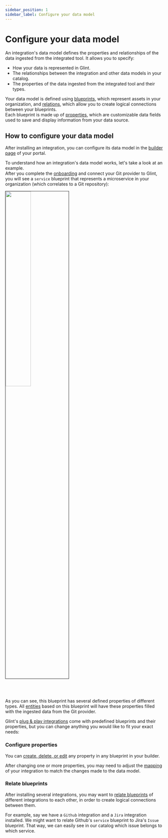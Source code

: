 ```yaml
---
sidebar_position: 1
sidebar_label: Configure your data model
---
```


# Configure your data model

An integration's data model defines the properties and relationships of the data ingested from the integrated tool. It allows you to specify:

- How your data is represented in Glint. 
- The relationships between the integration and other data models in your catalog.
- The properties of the data ingested from the integrated tool and their types.

Your data model is defined using [blueprints](/build-your-software-catalog/customize-integrations/configure-data-model/setup-blueprint/), which represent assets in your organization, and [relations](/build-your-software-catalog/customize-integrations/configure-data-model/relate-blueprints/), which allow you to create logical connections between your blueprints.  
Each blueprint is made up of [properties](/build-your-software-catalog/customize-integrations/configure-data-model/setup-blueprint/properties/), which are customizable data fields used to save and display information from your data source.


## How to configure your data model

After installing an integration, you can configure its data model in the [builder page](https://app.useglint.io/dev-portal/data-model) of your portal. 

To understand how an integration's data model works, let's take a look at an example.  
After you complete the [onboarding](/quickstart) and connect your Git provider to Glint, you will see a `service` blueprint that represents a microservice in your organization (which correlates to a Git repository):

<img src='/img/software-catalog/customize-integrations/serviceBlueprint.png' width='40%' border='1px' />

<br/><br/>

As you can see, this blueprint has several defined properties of different types. All [entities](/build-your-software-catalog/sync-data-to-catalog/#entities) based on this blueprint will have these properties filled with the ingested data from the Git provider.

Glint's [plug & play integrations](/build-your-software-catalog/sync-data-to-catalog/#available-plug--play-integrations) come with predefined blueprints and their properties, but you can change anything you would like to fit your exact needs:

### Configure properties

You can [create, delete, or edit](/build-your-software-catalog/customize-integrations/configure-data-model/setup-blueprint/properties/) any property in any blueprint in your builder.

After changing one or more properties, you may need to adjust the [mapping](/build-your-software-catalog/customize-integrations/configure-mapping) of your integration to match the changes made to the data model.

### Relate blueprints

After installing several integrations, you may want to [relate blueprints](/build-your-software-catalog/customize-integrations/configure-data-model/relate-blueprints/) of different integrations to each other, in order to create logical connections between them.  

For example, say we have a `Github` integration and a `Jira` integration installed. We might want to relate Github's `service` blueprint to Jira's `Issue` blueprint. That way, we can easily see in our catalog which issue belongs to which service.
